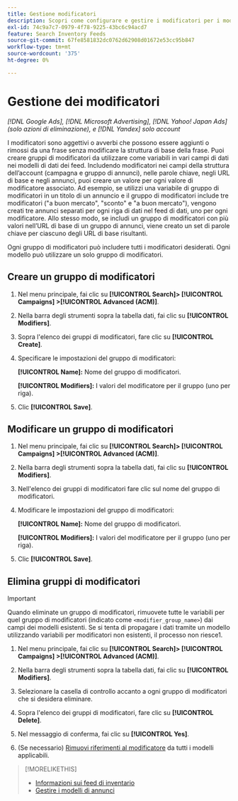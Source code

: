 ```yaml
---
title: Gestione modificatori
description: Scopri come configurare e gestire i modificatori per i modelli di annunci per i feed di dati di inventario.
exl-id: 74c9a7c7-0979-4f78-9225-43bc6c94acd7
feature: Search Inventory Feeds
source-git-commit: 67fe8581832dc0762d62908d01672e53cc95b847
workflow-type: tm+mt
source-wordcount: '375'
ht-degree: 0%

---
```


# Gestione dei modificatori

*[!DNL Google Ads], [!DNL Microsoft Advertising], [!DNL Yahoo! Japan Ads] (solo azioni di eliminazione), e [!DNL Yandex] solo account*

I modificatori sono aggettivi o avverbi che possono essere aggiunti o rimossi da una frase senza modificare la struttura di base della frase. Puoi creare gruppi di modificatori da utilizzare come variabili in vari campi di dati nei modelli di dati dei feed. Includendo modificatori nei campi della struttura dell’account (campagna e gruppo di annunci), nelle parole chiave, negli URL di base e negli annunci, puoi creare un valore per ogni valore di modificatore associato. Ad esempio, se utilizzi una variabile di gruppo di modificatori in un titolo di un annuncio e il gruppo di modificatori include tre modificatori (&quot;a buon mercato&quot;, &quot;sconto&quot; e &quot;a buon mercato&quot;), vengono creati tre annunci separati per ogni riga di dati nel feed di dati, uno per ogni modificatore. Allo stesso modo, se includi un gruppo di modificatori con più valori nell’URL di base di un gruppo di annunci, viene creato un set di parole chiave per ciascuno degli URL di base risultanti.

Ogni gruppo di modificatori può includere tutti i modificatori desiderati. Ogni modello può utilizzare un solo gruppo di modificatori.

## Creare un gruppo di modificatori

1. Nel menu principale, fai clic su **[!UICONTROL Search]> [!UICONTROL Campaigns] >[!UICONTROL Advanced (ACM)]**.

1. Nella barra degli strumenti sopra la tabella dati, fai clic su **[!UICONTROL Modifiers]**.

1. Sopra l&#39;elenco dei gruppi di modificatori, fare clic su **[!UICONTROL Create]**.

1. Specificare le impostazioni del gruppo di modificatori:

   **[!UICONTROL Name]:** Nome del gruppo di modificatori.

   **[!UICONTROL Modifiers]:** I valori del modificatore per il gruppo (uno per riga).

1. Clic **[!UICONTROL Save]**.

## Modificare un gruppo di modificatori

1. Nel menu principale, fai clic su **[!UICONTROL Search]> [!UICONTROL Campaigns] >[!UICONTROL Advanced (ACM)]**.

1. Nella barra degli strumenti sopra la tabella dati, fai clic su **[!UICONTROL Modifiers]**.

1. Nell&#39;elenco dei gruppi di modificatori fare clic sul nome del gruppo di modificatori.

1. Modificare le impostazioni del gruppo di modificatori:

   **[!UICONTROL Name]:** Nome del gruppo di modificatori.

   **[!UICONTROL Modifiers]:** I valori del modificatore per il gruppo (uno per riga).

1. Clic **[!UICONTROL Save]**.

## Elimina gruppi di modificatori

>[!IMPORTANT]
>
>Quando eliminate un gruppo di modificatori, rimuovete tutte le variabili per quel gruppo di modificatori (indicato come `<modifier_group_name>`) dai campi dei modelli esistenti. Se si tenta di propagare i dati tramite un modello utilizzando variabili per modificatori non esistenti, il processo non riesce1.

1. Nel menu principale, fai clic su **[!UICONTROL Search]> [!UICONTROL Campaigns] >[!UICONTROL Advanced (ACM)]**.

1. Nella barra degli strumenti sopra la tabella dati, fai clic su **[!UICONTROL Modifiers]**.

1. Selezionare la casella di controllo accanto a ogni gruppo di modificatori che si desidera eliminare.

1. Sopra l&#39;elenco dei gruppi di modificatori, fare clic su **[!UICONTROL Delete]**.

1. Nel messaggio di conferma, fai clic su **[!UICONTROL Yes]**.

1. (Se necessario) [Rimuovi riferimenti al modificatore](/help/search-social-commerce/campaign-management/inventory-feeds/ad-templates/ad-template-manage.md) da tutti i modelli applicabili.

>[!MORELIKETHIS]
>
>* [Informazioni sui feed di inventario](/help/search-social-commerce/campaign-management/inventory-feeds/inventory-feeds-about.md)
>* [Gestire i modelli di annunci](/help/search-social-commerce/campaign-management/inventory-feeds/ad-templates/ad-template-manage.md)
